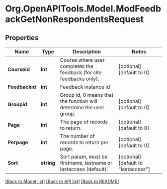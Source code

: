 # Org.OpenAPITools.Model.ModFeedbackGetNonRespondentsRequest

## Properties

Name | Type | Description | Notes
------------ | ------------- | ------------- | -------------
**Courseid** | **int** | Course where user completes the feedback (for site feedbacks only). | [optional] [default to 0]
**Feedbackid** | **int** | Feedback instance id | 
**Groupid** | **int** | Group id, 0 means that the function will determine the user group. | [optional] [default to 0]
**Page** | **int** | The page of records to return. | [optional] [default to 0]
**Perpage** | **int** | The number of records to return per page. | [optional] [default to 0]
**Sort** | **string** | Sort param, must be firstname, lastname or lastaccess (default). | [optional] [default to "lastaccess"]

[[Back to Model list]](../README.md#documentation-for-models) [[Back to API list]](../README.md#documentation-for-api-endpoints) [[Back to README]](../README.md)

